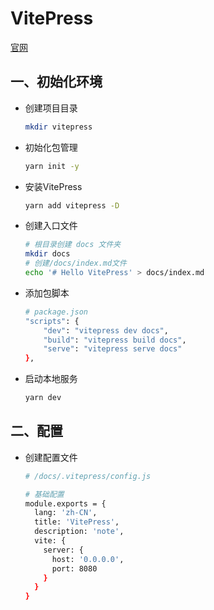 # VitePress

[官网](https://vitepress.vuejs.org/)

## 一、初始化环境

- 创建项目目录

  ```sh
  mkdir vitepress
  ```

- 初始化包管理

  ```sh
  yarn init -y
  ```

- 安装VitePress

  ```sh
  yarn add vitepress -D
  ```

- 创建入口文件

  ```sh
  # 根目录创建 docs 文件夹
  mkdir docs
  # 创建/docs/index.md文件
  echo '# Hello VitePress' > docs/index.md
  ```

- 添加包脚本

  ```sh
  # package.json
  "scripts": {
      "dev": "vitepress dev docs",
      "build": "vitepress build docs",
      "serve": "vitepress serve docs"
  },
  ```

- 启动本地服务

  ```sh
  yarn dev
  ```

## 二、配置

- 创建配置文件

  ```sh
  # /docs/.vitepress/config.js
  
  # 基础配置
  module.exports = {
    lang: 'zh-CN',
    title: 'VitePress',
    description: 'note',
    vite: {
      server: {
        host: '0.0.0.0',
        port: 8080
      }
    }
  }
  ```

